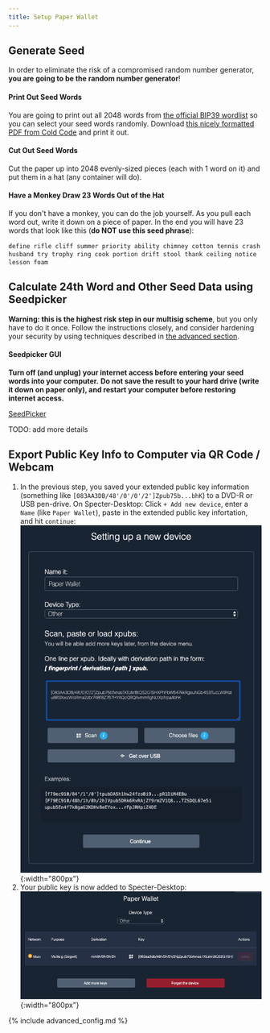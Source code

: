```yaml
---
title: Setup Paper Wallet
---
```


## Generate Seed
In order to eliminate the risk of a compromised random number generator, **you are going to be the random number generator**!

#### Print Out Seed Words

You are going to print out all 2048 words from [the official BIP39 wordlist](https://github.com/bitcoin/bips/blob/master/bip-0039/english.txt) so you can select your seed words randomly.
Download [this nicely formatted PDF from Cold Code](/assets/guide/cold_code_bip39_wordlist.pdf) and print it out.

#### Cut Out Seed Words
Cut the paper up into 2048 evenly-sized pieces (each with 1 word on it) and put them in a hat (any container will do).

#### Have a Monkey Draw 23 Words Out of the Hat
If you don't have a monkey, you can do the job yourself.
As you pull each word out, write it down on a piece of paper.
In the end you will have 23 words that look like this (**do NOT use this seed phrase**):
```
define rifle cliff summer priority ability chimney cotton tennis crash husband try trophy ring cook portion drift stool thank ceiling notice lesson foam
```

## Calculate 24th Word and Other Seed Data using Seedpicker

**Warning: this is the highest risk step in our multisig scheme**, but you only have to do it once.
Follow the instructions closely, and consider hardening your security by using techniques described in [the advanced section](paper-advanced).

#### Seedpicker GUI
**Turn off (and unplug) your internet access before entering your seed words into your computer.**
**Do not save the result to your hard drive (write it down on paper only), and restart your computer before restoring internet access.**

[SeedPicker](http://seedpicker.net/calculator/last-word.html)

TODO: add more details

## Export Public Key Info to Computer via QR Code / Webcam
1. In the previous step, you saved your extended public key information (something like `[083AA3DB/48'/0'/0'/2']Zpub75b...bhK`) to a DVD-R or USB pen-drive.
On Specter-Desktop: Click `+ Add new device`, enter a `Name` (like `Paper Wallet`), paste in the extended public key infortation, and hit `continue`:  
![](/assets/img/setup-paper-specter-input.png){:width="800px"}  
2. Your public key is now added to Specter-Desktop:  
![](/assets/img/setup-paper-display-pubkey.png){:width="800px"}  


{% include advanced_config.md %}
